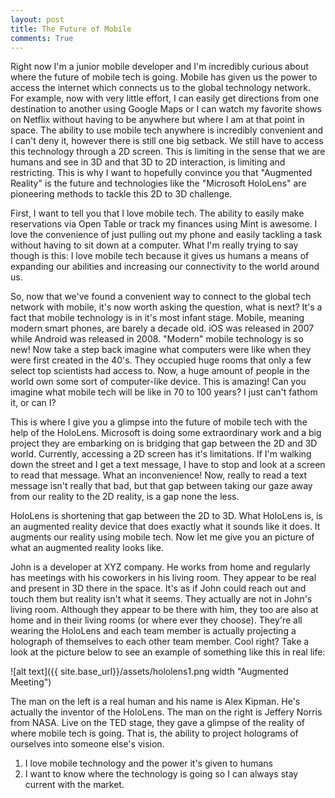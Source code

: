 ```yaml
---
layout: post
title: The Future of Mobile
comments: True
---
```



Right now I'm a junior mobile developer and I'm incredibly curious about where the future
of mobile tech is going. Mobile has given us the power to access the internet which connects us to the global technology network. For example, now with very little effort, I can easily get directions from one destination to another using Google Maps or I can watch my favorite shows on Netflix without having to be anywhere but where I am at that point in space. The ability to use mobile tech anywhere is incredibly convenient and I can't deny it, however there is still one big setback. We still have to access this technology through a 2D screen. This is limiting in the sense that we are humans and see in 3D and that 3D to 2D interaction, is limiting and restricting. This is why I want to hopefully convince you that "Augmented Reality" is the future and technologies like the "Microsoft HoloLens" are pioneering methods to tackle this 2D to 3D challenge.

First, I want to tell you that I love mobile tech. The ability to easily make reservations via Open Table or track my finances using Mint is awesome. I love the convenience of just pulling out my phone and easily tackling a task without having to sit down at a computer. What I'm really trying to say though is this: I love mobile tech because it gives us humans a means of expanding our abilities and increasing our connectivity to the world around us.

So, now that we've found a convenient way to connect to the global tech network with mobile, it's now worth asking the question, what is next? It's a fact that mobile technology is in it's most infant stage. Mobile, meaning modern smart phones, are barely a decade old. iOS was released in 2007 while Android was released in 2008. "Modern" mobile technology is so new! Now take a step back imagine what computers were like when they were first created in the 40's. They occupied huge rooms that only a few select top scientists had access to. Now, a huge amount of people in the world own some sort of computer-like device. This is amazing! Can you imagine what mobile tech will be like in 70 to 100 years? I just can't fathom it, or can I?

This is where I give you a glimpse into the future of mobile tech with the help of the HoloLens. Microsoft is doing some extraordinary work and a big project they are embarking on is bridging that gap between the 2D and 3D world. Currently, accessing a 2D screen has it's limitations. If I'm walking down the street and I get a text message, I have to stop and look at a screen to read that message. What an inconvenience! Now, really to read a text message isn't really that bad, but that gap between taking our gaze away from our reality to the 2D reality, is a gap none the less.

HoloLens is shortening that gap between the 2D to 3D. What HoloLens is, is an augmented reality device that does exactly what it sounds like it does. It augments our reality using mobile tech. Now let me give you an picture of what an augmented reality looks like.

John is a developer at XYZ company. He works from home and regularly has meetings with his coworkers in his living room. They appear to be real and present in 3D there in the space. It's as if John could reach out and touch them but reality isn't what it seems. They actually are not in John's living room. Although they appear to be there with him, they too are also at home and in their living rooms (or where ever they choose). They're all wearing the HoloLens and each team member is actually projecting a holograph of themselves to each other team member. Cool right? Take a look at the picture below to see an example of something like this in real life:

![alt text]({{ site.base_url}}/assets/hololens1.png width "Augmented Meeting")

The man on the left is a real human and his name is Alex Kipman. He's actually the inventor of the HoloLens. The man on the right is Jeffery Norris from NASA. Live on the TED stage, they gave a glimpse of the reality of where mobile tech is going. That is, the ability to project holograms of ourselves into someone else's vision.


  1. I love mobile technology and the power it's given to humans
  2. I want to know where the technology is going so I can always
  stay current with the market.
